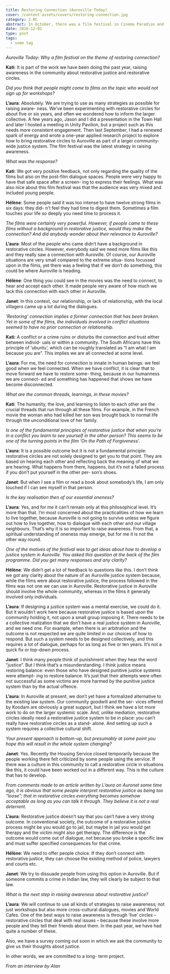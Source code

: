 ```yaml
---
title: Restoring Connection (Auroville Today)
cover: /content-assets/covers/restoring-connection.jpg
category: 2.RC
abstract: In October, there was a film festival in Cinema Paradiso and dialogue sessions on the theme of 'Restoring Connection' as related to the restorative justice movement. The organizing team talk about the response, as well as their ongoing plans to raise awareness about restorative justice in the community.
date: 2016-12-01
type: post
tags:
  - some tag
---
```


_Auroville Today: Why a film festival on the theme of restoring connection?_

**Kati**: It is part of the work we have been doing the past year, raising awareness in the community about restorative justice and restorative circles.

_Did you think that people might come to films on the topic who would not sign up for workshops?_

**L’aura**: Absolutely. We are trying to use as many strategies as possible for raising aware- ness. We’ve been experimenting with restorative circles for about five or six years, and often we wondered how to inform the larger collective. A few years ago, Jason and I did a presentation in the Town Hall and later I hosted a meeting in Unity Pavilion, but a project such as this needs more consistent engagement. Then last September, I had a renewed spark of energy and wrote a one-year applied research project to explore how to bring restorative circles to Auroville as part of a larger community-wide justice system. The film festival was the latest strategy in raising awareness. 

_What was the response?_

**Kati**: We got very positive feedback, not only regarding the quality of the films but also on the post-film dialogue spaces. People were very happy to have that safe space after a screen- ing to express their feelings. What was also nice about this film festival was that the audience was very mixed and included young people. 

**Hélène**: Some people said it was too intense to have twelve strong films in six days: they did- n’t feel they had time to digest them. Sometimes a film touches your life so deeply you need time to process it. 

_The films were certainly very powerful. However, if people came to these films without a background in restorative justice, would they make the connection? And did anybody wonder about their relevance to Auroville?_

**L’aura**: Most of the people who came didn’t have a background in restorative circles. However, everybody said we need more films like this and they really saw a connection with Auroville. Of course, our Auroville situations are very small compared to the extreme situa- tions focussed upon in the films, yet there was a feeling that if we don’t do something, this could be where Auroville is heading. 

**Hélène**: One thing you could see in the movies was the need to connect, to hear and accept each other. It made people very aware of how much we lack this connection with each other in Auroville. 

**Janet**: In this context, our relationship, or lack of relationship, with the local villagers came up a lot during the dialogues. 

_‘Restoring’ connection implies a former connection that has been broken. Yet in some of the films, the individuals involved in conflict situations seemed to have no prior connection or relationship._

**Kati**: A conflict or a crime ruins or disturbs the connection and trust either between individ- uals or within a community. The South Africans have this principle of ‘ubuntu’, which can be roughly translated as “I am what I am because you are”. This implies we are all connected at some level. 

**L’aura**: For me, the need for connection is innate in human beings: we feel good when we feel connected. When we have conflict, it is clear that to move forward we have to restore some- thing, because in our humanness we are connect- ed and something has happened that shows we have become disconnected. 

_What are the common threads, learnings, in these movies?_

**Kati**: The humanity, the love, and learning to listen to each other are the crucial threads that run through all these films. For example, in the French movie the woman who had killed her son was brought back to normal life through the unconditional love of her family. 

_Is one of the fundamental principles of restorative justice that when you’re in a conflict you learn to see yourself in the other person? This seems to be one of the turning points in the film ‘On the Path of Forgiveness’._

**L’aura**: It is a possible outcome but it is not a fundamental principle: restorative circles are not solely designed to get you to that point. They are based on hearing each other and reflecting back the meaning of what we are hearing. What happens from there, happens, but it’s not a failed process if you don’t put yourself in the other per- son’s shoes. 

**Janet**: But when I see a film or read a book about somebody’s life, I am only touched if I can see myself in that person. 

_Is the key realisation then of our essential oneness?_

**L’aura**: Yes, and for me it can’t remain only at this philosophical level. It’s more than that. I’m most concerned about the practicalities of how we learn to live together, because Auroville is not going to survive unless we figure out how to live together, how to dialogue with each other and our village neighbours. That’s why it is so important to raise awareness. From that, a spiritual understanding of oneness may emerge, but for me it is not the other way round. 

_One of the motives of the festival was to get ideas about how to develop a justice system in Auroville. You asked this question at the back of the film programme. Did you get many responses and any clarity?_

**Hélène**: We didn’t get a lot of feedback to questions like this. I don’t think we got any clarity about the nature of an Auroville justice system because, while the films were about restorative justice, the process followed in the films was not one we can use in Auroville. Restorative justice in Auroville should involve the whole community, whereas in the films it generally involved only individuals. 

**L’aura**: If designing a justice system was a mental exercise, we could do it. But it wouldn’t work here because restorative justice is based upon the community holding it, not upon a small group imposing it. There needs to be a collective realization that we don’t have a real justice system in Auroville, and we need one. For example, when there is an arbitration and the outcome is not respected we are quite limited in our choices of how to respond. But such a system needs to be designed collectively, and this requires a lot of dialogue, perhaps for as long as five or ten years. It’s not a quick fix or top-down process. 

**Janet**: I think many people think of punishment when they hear the word “justice”. But I think that’s a misunderstanding. I think justice means restoring balance: even those who have designed punitive justice systems were attempt- ing to restore balance. It’s just that their attempts were often not successful as some victims are more harmed by the punitive justice system than by the actual offence. 

**L’aura**: In Auroville at present, we don’t yet have a formalized alternative to the existing law system. Our community goodwill and the ser- vices offered by Koodam are obviously a great support, but I think we have a lot more work to do on the larger systemic scale. And, unlike mediation, restorative circles ideally need a restorative justice system to be in place: you can’t really have restorative circles as a stand- alone. And setting up such a system requires a collective cultural shift. 

_Your present approach is bottom-up, but presumably at some point you hope this will result in the whole system changing?_

**Janet**: Yes. Recently the Housing Service closed temporarily because the people working there felt criticized by some people using the service. If there was a culture in this community to call a restorative circle in situations like this, it could have been worked out in a different way. This is the culture that has to develop. 

_From comments made to an article written by L’aura on Auronet some time ago, it is obvious that some people interpret restorative justice as being too “loose”; that in restorative circles everything becomes somehow acceptable as long as you can talk it through. They believe it is not a real deterrent._

**L’aura**: Restorative justice doesn’t say that you can’t have a very strong outcome. In conventional society, the outcome of a restorative justice process might be you would go to jail, but maybe in jail you would get therapy and the victim might also get therapy. The difference is the outcome would come out of dialogue, not because you broke a specific law and must suffer specified consequences for that crime. 

**Hélène**: We need to offer people choice. If they don’t connect with restorative justice, they can choose the existing method of police, lawyers and courts etc. 

**Janet**: We try to dissuade people from using this option in Auroville. But if someone commits a crime in Indian law, they will clearly be subject to that law. 

_What is the next step in raising awareness about restorative justice?_

**L’aura**: We will continue to use all kinds of strategies to raise awareness; not just workshops but also more cross-cultural dialogues, movies and World Cafes. One of the best ways to raise awareness is through ‘live’ circles – restorative circles that deal with real issues – because these involve more people and they tell their friends about them. In the past year, we have had quite a number of these. 

Also, we have a survey coming out soon in which we ask the community to give us their thoughts about justice. 

In other words, we are committed to a long- term project.

_From an interview by Alan_
